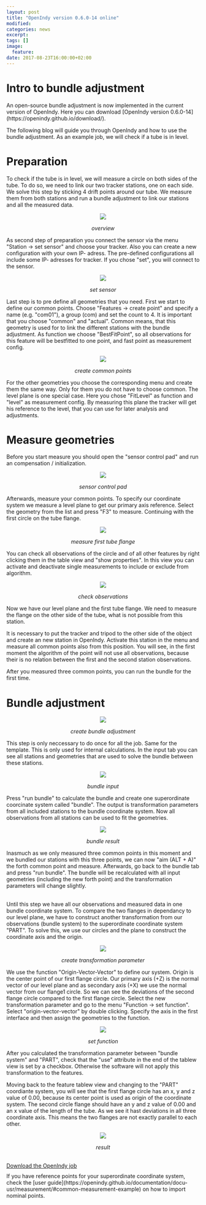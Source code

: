 ```yaml
---
layout: post
title: "OpenIndy version 0.6.0-14 online"
modified:
categories: news
excerpt:
tags: []
image:
  feature:
date: 2017-08-23T16:00:00+02:00
---
```


<h1>Intro to bundle adjustment </h1>
An open-source bundle adjustment is now implemented in the current version of OpenIndy.
Here you can download [OpenIndy version 0.6.0-14](https://openindy.github.io/download/).

The following blog will guide you through OpenIndy and how to use the bundle adjustment.
As an example job, we will check if a tube is in level.


<h1>Preparation</h1>

To check if the tube is in level, we will measure a circle on both sides of the tube. To do so, we need to link our two tracker stations, one on each side. We solve this step by sticking 4 drift points around our tube. We measure them from both stations and run a bundle adjustment to link our stations and all the measured data.

<figure>
	<p align="middle"><a href="/images/news/bundle/overview compoints and tube.jpg"><img src="/images/news/bundle/overview compoints and tube.jpg"></a> </p>
	<p align="middle"><i>overview</i></p>
</figure>

As second step of preparation you connect the sensor via the menu "Station -> set sensor" and choose your tracker. Also you can create a new configuration with your own IP- adress. The pre-defined configurations all include some IP- adresses for tracker.
If you chose "set", you will connect to the sensor.

<figure>
	<p align="middle"><a href="/images/news/bundle/02_select sensor and set.png"><img src="/images/news/bundle/02_select sensor and set.png"></a> </p>
	<p align="middle"><i>set sensor</i></p>
</figure>

Last step is to pre define all geometries that you need. First we start to define our common points. Choose "Features -> create point" and specify a name (e.g. "com01"), a group (com) and set the count to 4. It is important that you choose "common" and "actual". Common means, that this geometry is used for to link the different stations with the bundle adjustment. As function we choose "BestFitPoint", so all observations for this feature will be bestfitted to one point, and fast point as measurement config.

<figure>
	<p align="middle"><a href="/images/news/bundle/05_create com point.png"><img src="/images/news/bundle/05_create com point.png"></a> </p>
	<p align="middle"><i>create common points</i></p>
</figure>

For the other geometries you choose the corresponding menu and create them the same way. Only for them you do not have to choose common.
The level plane is one special case. Here you chose "FitLevel" as function and "level" as measurement config.
By measuring this plane the tracker will get his reference to the level, that you can use for later analysis and adjustments.

<h1>Measure geometries</h1>

Before you start measure you should open the "sensor control pad" and run an compensation / initialization.
<figure>
	<p align="middle"><a href="/images/news/bundle/03_sensor_control_pad.png"><img src="/images/news/bundle/03_sensor_control_pad.png"></a> </p>
	<p align="middle"><i>sensor control pad</i></p>
</figure>

Afterwards, measure your common points.
To specify our coordinate system we measure a level plane to get our primary axis reference. Select the geometry from the list and press "F3" to measure. Continuing with the first circle on the tube flange.

<figure>
	<p align="middle"><a href="/images/news/bundle/measure circle.jpg"><img src="/images/news/bundle/measure circle.jpg"></a> </p>
	<p align="middle"><i>measure first tube flange</i></p>
</figure>

You can check all observations of the circle and of all other features by right clicking them in the table view and "show properties". In this view you can activate and deactivate single measurements to include or exclude from algorithm.

<figure>
	<p align="middle"><a href="/images/news/bundle/10_check_obs.png"><img src="/images/news/bundle/10_check_obs.png"></a> </p>
	<p align="middle"><i>check observations</i></p>
</figure>

Now we have our level plane and the first tube flange. We need to measure the flange on the other side of the tube, what is not possible from this station.

It is necessary to put the tracker and tripod to the other side of the object and create an new station in OpenIndy. Activate this station in the menu and measure all common points also from this position. You will see, in the first moment the algorithm of the point will not use all observations, because their is no relation between the first and the second station observations.

After you measured three common points, you can run the bundle for the first time.

<h1>Bundle adjustment</h1>

<figure>
	<p align="middle"><a href="/images/news/bundle/14_create_bundle.png"><img src="/images/news/bundle/14_create_bundle.png"></a> </p>
	<p align="middle"><i>create bundle adjustment</i></p>
</figure>

This step is only neccessary to do once for all the job. Same for the template. This is only used for internal calculations.
In the input tab you can see all stations and geometries that are used to solve the bundle between these stations.

<figure>
	<p align="middle"><a href="/images/news/bundle/16_overview_bundle_input.png"><img src="/images/news/bundle/16_overview_bundle_input.png"></a> </p>
	<p align="middle"><i>bundle input</i></p>
</figure>

Press "run bundle" to calculate the bundle and create one superordinate coorcinate system called "bundle". The output is transformation parameters from all included stations to the bundle coordinate system. Now all observations from all stations can be used to fit the geometries.

<figure>
	<p align="middle"><a href="/images/news/bundle/18_bundle_trafos.png"><img src="/images/news/bundle/18_bundle_trafos.png"></a> </p>
	<p align="middle"><i>bundle result</i></p>
</figure>

Inasmuch as we only measured three common points in this moment and we bundled our stations with this three points, we can now "aim (ALT + A)" the forth common point and measure. Afterwards, go back to the bundle tab and press "run bundle". The bundle will be recalculated with all input geometries (including the new forth point) and the transformation parameters will change slightly.

<br>Until this step we have all our observations and measured data in one bundle coordinate system. To compare the two flanges in dependancy to our level plane, we have to construct another transformation from our observations (bundle system) to the superordinate coordinate system "PART".
To solve this, we use our circles and the plane to construct the coordinate axis and the origin.

<figure>
	<p align="middle"><a href="/images/news/bundle/26_create_trafo_bundlePart.png"><img src="/images/news/bundle/26_create_trafo_bundlePart.png"></a> </p>
	<p align="middle"><i>create transformation parameter</i></p>
</figure>

We use the function "Origin-Vector-Vector" to define our system. Origin is the center point of our first flange circle. Our primary axis (+Z) is the normal vector of our level plane and as secondary axis (+X) we use the normal vector from our flange1 circle.
So we can see the deviations of the second flange circle compared to the first flange circle.
Select the new transformation parameter and go to the menu "Function -> set function". Select "origin-vector-vector" by double clicking.
Specify the axis in the first interface and then assign the geometries to the function.

<figure>
	<p align="middle"><a href="/images/news/bundle/32_select_function_features.png"><img src="/images/news/bundle/32_select_function_features.png"></a> </p>
	<p align="middle"><i>set function</i></p>
</figure>

After you calculated the transformation parameter between "bundle system" and "PART", check that the "use" attribute in the end of the tablew view is set by a checkbox. Otherwise the software will not apply this transformation to the features.

Moving back to the feature tablew view and changing to the "PART" coordiante system, you will see that the first flange circle has an x, y and z value of 0.00, because its center point is used as origin of the coordinate system. The second circle flange should have an y and z value of 0.00 and an x value of the length of the tube. As we see it hast deviations in all three coordinate axis. This means the two flanges are not exactly parallel to each other.

<figure>
	<p align="middle"><a href="/images/news/bundle/36_result.png"><img src="/images/news/bundle/36_result.png"></a> </p>
	<p align="middle"><i>result</i></p>
</figure>
<br>
<a href="/files/bundle/2017 08 23 bundle guide.xml">Download the OpenIndy job</a>
<br>
<div style="margin-top: 10px">
If you have reference points for your superordinate coordinate system, check the [user guide](https://openindy.github.io/documentation/docu-usr/measurement/#common-measurement-example) on how to import nominal points.
</div>